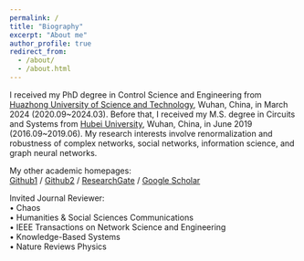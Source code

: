 ```yaml
---
permalink: /
title: "Biography"
excerpt: "About me"
author_profile: true
redirect_from: 
  - /about/
  - /about.html
---
```


I received my PhD degree in Control Science and Engineering from [Huazhong University of Science and Technology](https://www.hust.edu.cn/), Wuhan, China, in March 2024 (2020.09~2024.03). Before that, I received my M.S. degree in Circuits and Systems from [Hubei University](https://www.hubu.edu.cn/), Wuhan, China, in June 2019 (2016.09~2019.06). My research interests involve renormalization and robustness of complex networks, social networks, information science, and graph neural networks.

My other academic homepages:<br>
[Github1](https://github.com/chend2023) / [Github2](https://github.com/dange-academic) / [ResearchGate](https://www.researchgate.net/profile/Dan-Chen-29) / [Google Scholar](https://scholar.google.com/citations?user=Qm2XMekAAAAJ&hl=zh-CN)  


Invited Journal Reviewer:<br>
&bullet; Chaos<br>
&bullet; Humanities & Social Sciences Communications<br>
&bullet; IEEE Transactions on Network Science and Engineering<br>
&bullet; Knowledge-Based Systems<br>
&bullet; Nature Reviews Physics<br>



<!--
### <font color=black size=6>Featured Publications</font><br>[Scaling Properties of Scale-Free Networks in Degree-Thresholding Renormalization Flows](https://ieeexplore.ieee.org/abstract/document/10100895)<br>
**D. Chen**, D. Cai and H. Su, IEEE Transactions on Network Science and Engineering, 2023, 10(6): 3519-3528, Nov.-Dec. 2023. [Code](https://github.com/cdzqf/DTR).<br>
<img src="../images/Featured-Pub1.png" width="80%">

### [Geometric Renormalization Reveals the Self-Similarity of Weighted Networks](https://ieeexplore.ieee.org/abstract/document/9761989)<br>
**D. Chen**, H. Su and Z. Zeng, IEEE Transactions on Computational Social Systems, 2023, 10(2): 426-434, April 2023.<br>
<img src="../images/Featured-Pub2.png" width="80%">

### [Identification of Network Topology Variations Based on Spectral Entropy](https://ieeexplore.ieee.org/abstract/document/9409704)<br>
H. Su, **D. Chen**, G. -J. Pan, et al. IEEE Transactions on Cybernetics, 2022, 52(10): 10468-10478, Oct. 2022. [Code](https://github.com/cdzqf/Spectral-entropy).<br>
<img src="../images/Featured-Pub3.png" width="80%">

### [Finite-size scaling of geometric renormalization flows in complex networks](https://journals.aps.org/pre/abstract/10.1103/PhysRevE.104.034304)<br>
**D. Chen**, H. Su, X. Wang, et al. Phys. Rev. E, 2021, 104(3): 034304.<br>
<img src="../images/Featured-Pub4.png" width="80%">

### [Framework based on communicability to measure the similarity of nodes in complex networks](https://www.sciencedirect.com/science/article/abs/pii/S0020025520302279)<br>
**D. Chen**, H. Su, G.-J. Pan. Information Sciences, 2020, 524 (2020): 241–253.<br>
<img src="../images/Featured-Pub5.png" width="80%">

### [Characterization of network complexity by communicability sequence entropy and associated Jensen-Shannon divergence](https://journals.aps.org/pre/abstract/10.1103/PhysRevE.101.042305)<br>
D.-D. Shi, **D. Chen**, and G.-J. Pan. Phys. Rev. E, 2020, 101(4): 042305.<br>
<img src="../images/Featured-Pub6.png" width="80%">

### [Correlations between communicability sequence entropy and transport performance in spatially embedded networks](https://journals.aps.org/pre/abstract/10.1103/PhysRevE.99.062310)<br>
**D. Chen**, R.-W. Niu, and G.-J. Pan. Phys. Rev. E, 2019, 99(6): 062310.<br>
<img src="../images/Featured-Pub7.png" width="80%">

### [Complex network comparison based on communicability sequence entropy](https://journals.aps.org/pre/abstract/10.1103/PhysRevE.98.012319)<br>
**D. Chen**, D.-D. Shi, M. Qin, et al. Phys. Rev. E, 2018, 98(1): 012319. [Code](https://github.com/dange-academic/communicability-sequence-entropy).<br>
<img src="../images/Featured-Pub8.png" width="80%">

-->
